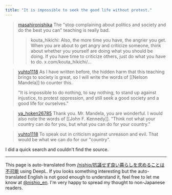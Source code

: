 ```yaml
---
title: "It is impossible to seek the good life without protest."
---
```


> [masahironishika](https://x.com/masahironishika/status/1828906597340643778) The "stop complaining about politics and society and do the best you can" teaching is really bad.
>  >kouta_hikichi: Also, the more time you have, the angrier you get. When you are about to get angry and criticize someone, think about whether you yourself are doing what you should be doing. If you have time to criticize others, just do what you have to do. x.com/kouta_hikichi/...

> [yuhto1118](https://x.com/yuhto1118/status/1829112757712826594) As I have written before, the hidden harm that this teaching brings to society is great, so I will write the words of [[Nelson Mandela]] to counter this.
>
>  "It is impossible to do nothing, to say nothing, to stand up against injustice, to protest oppression, and still seek a good society and a good life for ourselves."

> [ya_hoken26785](https://x.com/ya_hoken26785/status/1829134944997912891) Thank you. Mr. Mandela, you are wonderful. I would also note the words of [[John F. Kennedy]]. "Think not what your country can do for you, but what you can do for your country."

> [yuhto1118](https://x.com/yuhto1118/status/1829230923155681765) To speak out in criticism against unreason and evil. That would be what we can do for our "country".

I did a quick search and couldn't find the source.

---
This page is auto-translated from [/nishio/抗議せず良い暮らしを求めることは不可能](https://scrapbox.io/nishio/抗議せず良い暮らしを求めることは不可能) using DeepL. If you looks something interesting but the auto-translated English is not good enough to understand it, feel free to let me know at [@nishio_en](https://twitter.com/nishio_en). I'm very happy to spread my thought to non-Japanese readers.